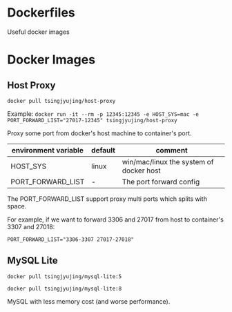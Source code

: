 # Dockerfiles
Useful docker images

# Docker Images

## Host Proxy

`docker pull tsingjyujing/host-proxy`

Example: 
`docker run -it --rm -p 12345:12345 -e HOST_SYS=mac -e PORT_FORWARD_LIST="27017-12345" tsingjyujing/host-proxy`

Proxy some port from docker's host machine to container's port.

|environment variable|default|comment|
|-|-|-|
|HOST_SYS|linux| win/mac/linux the system of docker host|
|PORT_FORWARD_LIST|-|The port forward config|

The PORT_FORWARD_LIST support proxy multi ports which splits with space.

For example, if we want to forward 3306 and 27017 from host to container's 3307 and 27018:

`PORT_FORWARD_LIST="3306-3307 27017-27018"`

## MySQL Lite

`docker pull tsingjyujing/mysql-lite:5`

`docker pull tsingjyujing/mysql-lite:8`

MySQL with less memory cost (and worse performance).